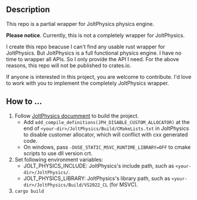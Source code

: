 ## Description

This repo is a partial wrapper for JoltPhysics physics engine.

**Please notice**. Currently, this is not a completely wrapper for JoltPhysics.

I create this repo beacuse I can't find any usable rust wrapper for JoltPhysics. But JoltPhysics is a full functional physics engine. I have no time to wrapper all APIs. So I only provide the API I need. For the above reasons, this repo will not be published to crates.io.

If anyone is interested in this project, you are welcome to contribute. I'd love to work with you to implement the completely JoltPhysics wrapper.

## How to ...

1. Follow [JoltPhysics documment](https://github.com/jrouwe/JoltPhysics/tree/master/Build) to build the project.
    - Add `add_compile_definitions(JPH_DISABLE_CUSTOM_ALLOCATOR)` at the end of `<your-dir>/JoltPhysics/Build/CMakeLists.txt` in JoltPhysics to disable customer allocator, which will conflict with cxx generated code.
    - On windows, pass `-DUSE_STATIC_MSVC_RUNTIME_LIBRARY=OFF` to cmake scripts to use dll version crt.
2. Set following environment variables:
    - JOLT_PHYSICS_INCLUDE: JoltPhysics's include path, such as `<your-dir>/JoltPhysics/`.
    - JOLT_PHYSICS_LIBRARY: JoltPhysics's library path, such as `<your-dir>/JoltPhysics/Build/VS2022_CL` (for MSVC).
3. `cargo build`
